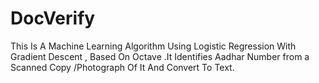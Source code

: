# DocVerify
This Is A Machine Learning Algorithm Using Logistic Regression With Gradient Descent , Based On Octave .It Identifies Aadhar Number from a Scanned Copy /Photograph Of It And Convert To Text.
